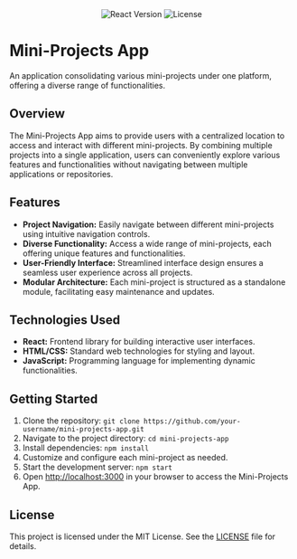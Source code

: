 <div align="center">
  <img src="https://img.shields.io/badge/React-v17.0.2-blue" alt="React Version">
  <img src="https://img.shields.io/badge/License-MIT-green" alt="License">
</div>

# Mini-Projects App

An application consolidating various mini-projects under one platform, offering a diverse range of functionalities.

## Overview

The Mini-Projects App aims to provide users with a centralized location to access and interact with different mini-projects. By combining multiple projects into a single application, users can conveniently explore various features and functionalities without navigating between multiple applications or repositories.

## Features

- **Project Navigation:** Easily navigate between different mini-projects using intuitive navigation controls.
- **Diverse Functionality:** Access a wide range of mini-projects, each offering unique features and functionalities.
- **User-Friendly Interface:** Streamlined interface design ensures a seamless user experience across all projects.
- **Modular Architecture:** Each mini-project is structured as a standalone module, facilitating easy maintenance and updates.

## Technologies Used

- **React:** Frontend library for building interactive user interfaces.
- **HTML/CSS:** Standard web technologies for styling and layout.
- **JavaScript:** Programming language for implementing dynamic functionalities.

## Getting Started

1. Clone the repository: `git clone https://github.com/your-username/mini-projects-app.git`
2. Navigate to the project directory: `cd mini-projects-app`
3. Install dependencies: `npm install`
4. Customize and configure each mini-project as needed.
5. Start the development server: `npm start`
6. Open [http://localhost:3000](http://localhost:3000) in your browser to access the Mini-Projects App.

## License

This project is licensed under the MIT License. See the [LICENSE](LICENSE) file for details.
